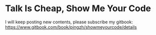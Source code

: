 # Talk Is Cheap, Show Me Your Code

I will keep posting new contents, please subscribe my gitbook: https://www.gitbook.com/book/pingzh/showmeyourcode/details
